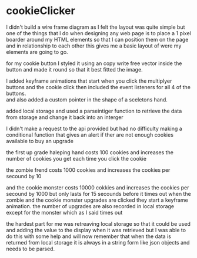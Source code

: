# cookieClicker

I didn't build a wire frame diagram as I felt the layout was quite simple but one of the things that I do when designing any web page is to place a 1 pixel boarder around my HTML elements so that I can position them on the page and in relationship to each other this gives me a basic layout of were my elements are going to go.

for my cookie button I styled it using an copy write free vector inside the button and made it round so that it best fitted the image.

I added keyframe animations that start when you click the multiplyer buttons and the cookie click then included the event listeners for all 4 of the buttons.  
and also added a custom pointer in the shape of a sceletons hand.

added local storage and used a parseintiger function to retrieve the data from storage and change it back into an interger

I didn't make a request to the api provided but had no difficulty making a conditional function that gives an alert if ther are not enough cookies available to buy an upgrade

the first up grade haleping hand costs 100 cookies and increases the number of cookies you get each time you click the cookie

the zombie frend costs 1000 cookies and increases the cookies per secound by 10

and the cookie monster costs 10000 cokkies and increases the cookies per secound by 1000 but only lasts for 15 secounds before it times out
when the zombie and the cookie monster upgrades are clicked they start a keyframe animation. the number of upgrades are also recorded in local storage except for the monster which as I said times out

the hardest part for me was retreaving local storage so that it could be used and adding the value to the display when it was retrieved but I was able to do this with some help and will now remember that when the data is returned from local storage it is always in a string form like json objects and needs to be parsed.
